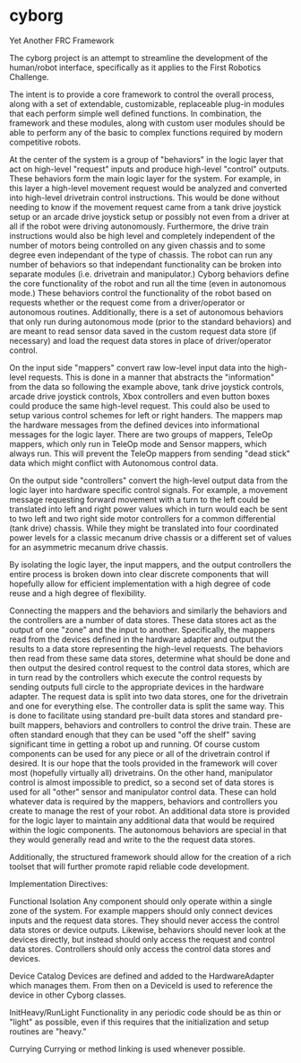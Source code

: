# cyborg
Yet Another FRC Framework

The cyborg project is an attempt to streamline the development of the human/robot interface, specifically as it applies to the First Robotics Challenge. 

The intent is to provide a core framework to control the overall process, along with a set of extendable, customizable, replaceable plug-in modules that each perform simple well defined functions. In combination, the framework and these modules, along with custom user modules should be able to perform any of the basic to complex functions required by modern competitive robots. 

At the center of the system is a group of "behaviors" in the logic layer that act on high-level "request" inputs and produce high-level "control" outputs. These behaviors form the main logic layer for the system. For example, in this layer a high-level movement request would be analyzed and converted into high-level drivetrain control instructions. This would be done without needing to know if the movement request came from a tank drive joystick setup or an arcade drive joystick setup or possibly not even from a driver at all if the robot were driving autonomously. Furthermore, the drive train instructions would also be high level and completely independent of the number of motors being controlled on any given chassis and to some degree even independant of the type of chassis. The robot can run any number of behaviors so that independant functionality can be broken into separate modules (i.e. drivetrain and manipulator.) Cyborg behaviors define the core functionality of the robot and run all the time (even in autonomous mode.) These behaviors control the functionality of the robot based on requests whether or the request come from a driver/operator or autonomous routines. Additionally, there is a set of autonomous behaviors that only run during autonomous mode (prior to the standard behaviors) and are meant to read sensor data saved in the custom request data store (if necessary) and load the request data stores in place of driver/operator control. 

On the input side "mappers" convert raw low-level input data into the high-level requests. This is done in a manner that abstracts the "information" from the data so following the example above, tank drive joystick controls, arcade drive joystick controls, Xbox controllers and even button boxes could produce the same high-level request. This could also be used to setup various control schemes for left or right handers. The mappers map the hardware messages from the defined devices into informational messages for the logic layer. There are two groups of mappers, TeleOp mappers, which only run in TeleOp mode and Sensor mappers, which always run. This will prevent the TeleOp mappers from sending "dead stick" data which might conflict with Autonomous control data.   

On the output side "controllers" convert the high-level output data from the logic layer into hardware specific control signals. For example, a movement message requesting forward movement with a turn to the left could be translated into left and right power values which in turn would each be sent to two left and two right side motor controllers for a common differential (tank drive) chassis. While they might be translated into four coordinated power levels for a classic mecanum drive chassis or a different set of values for an asymmetric mecanum drive chassis. 

By isolating the logic layer, the input mappers, and the output controllers the entire process is broken down into clear discrete components that will hopefully allow for efficient implementation with a high degree of code reuse and a high degree of flexibility. 

Connecting the mappers and the behaviors and similarly the behaviors and the controllers are a number of data stores. These data stores act as the output of one "zone" and the input to another. Specifically, the mappers read from the devices defined in the hardware adapter and output the results to a data store representing the high-level requests. The behaviors then read from these same data stores, determine what should be done and then output the desired control request to the control data stores, which are in turn read by the controllers which execute the control requests by sending outputs full circle to the appropriate devices in the hardware adapter. The request data is split into two data stores, one for the drivetrain and one for everything else. The controller data is split the same way. This is done to facilitate using standard pre-built data stores and standard pre-built mappers, behaviors and controllers to control the drive train. These are often standard enough that they can be used "off the shelf" saving significant time in getting a robot up and running. Of course custom components can be used for any piece or all of the drivetrain control if desired. It is our hope that the tools provided in the framework will cover most (hopefully virtually all) drivetrains. On the other hand, manipulator control is almost impossible to predict, so a second set of data stores is used for all "other" sensor and manipulator control data. These can hold whatever data is required by the mappers, behaviors and controllers you create to manage the rest of your robot. An additional data store is provided for the logic layer to maintain any additional data that would be required within the logic components. The autonomous behaviors are special in that they would generally read and write to the the request data stores.  

Additionally, the structured framework should allow for the creation of a rich toolset that will further promote rapid reliable code development. 

Implementation Directives:

Functional Isolation
Any component should only operate within a single zone of the system. For example mappers should only connect devices inputs and the request data stores. They should never access the control data stores or device outputs. Likewise, behaviors should never look at the devices directly, but instead should only access the request and control data stores. Controllers should only access the control data stores and devices.

Device Catalog
Devices are defined and added to the HardwareAdapter which manages them. From then on a DeviceId is used to reference the device in other Cyborg classes. 

InitHeavy/RunLight
Functionality in any periodic code should be as thin or "light" as possible, even if this requires that the initialization and setup routines are "heavy."

Currying
Currying or method linking is used whenever possible. 




